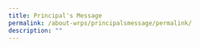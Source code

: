 ```yaml
---
title: Principal's Message
permalink: /about-wrps/principalsmessage/permalink/
description: ""
---
```

